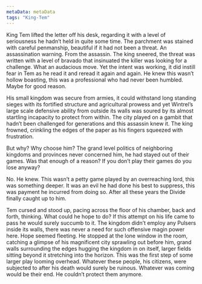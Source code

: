 ```yaml
---
metaData: metaData
tags: "King-Tem"
---
```


King Tem lifted the letter off his desk, regarding it with a level of seriousness he hadn’t held in quite some time. The parchment was stained with careful penmanship, beautiful if it had not been a threat. An assassination warning. From the assassin. The king sneered, the threat was written with a level of bravado that insinuated the killer was looking for a challenge. What an audacious move. Yet the intent was working, it did instill fear in Tem as he read it and reread it again and again. He knew this wasn’t hollow boasting, this was a professional who had never been humbled. Maybe for good reason. 

His small kingdom was secure from armies, it could withstand long standing sieges with its fortified structure and agricultural prowess and yet Wintrel’s large scale defensive ability from outside its walls was soured by its almost startling incapacity to protect from within. The city played on a gambit that hadn’t been challenged for generations and this assassin knew it. The king frowned, crinkling the edges of the paper as his fingers squeezed with frustration. 

But why? Why choose him? The grand level politics of neighboring kingdoms and provinces never concerned him, he had stayed out of their games. Was that enough of a reason? If you don’t play their games do you lose anyway? 

No. He knew. This wasn’t a petty game played by an overreaching lord, this was something deeper. It was an evil he had done his best to suppress, this was payment he incurred from doing so. After all these years the Divide finally caught up to him. 

Tem cursed and stood up, pacing across the floor of his chamber, back and forth, thinking. What could he hope to do? If this attempt on his life came to pass he would surely succumb to it. The kingdom didn’t employ any Pulsers inside its walls, there was never a need for such offensive magin power here. Hope seemed fleeting. He stopped at the lone window in the room, catching a glimpse of his magnificent city sprawling out before him, grand walls surrounding the edges hugging the kingdom in on itself, larger fields sitting beyond it stretching into the horizon. This was the first step of some larger play looming overhead. Whatever these people, his citizens,  were subjected to after his death would surely be ruinous. Whatever was coming would be their end. He couldn’t protect them anymore.